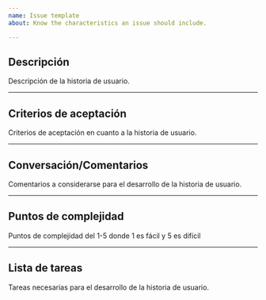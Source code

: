 ```yaml
---
name: Issue template
about: Know the characteristics an issue should include.

---
```


## Descripción
Descripción de la historia de usuario.

-------------------------------------------------------------------------------------------------------

## Criterios de aceptación
Criterios de aceptación en cuanto a la historia de usuario.

-------------------------------------------------------------------------------------------------------

## Conversación/Comentarios
Comentarios a considerarse para el desarrollo de la historia de usuario.

-------------------------------------------------------------------------------------------------------

## Puntos de complejidad
Puntos de complejidad del 1-5 donde 1 es fácil y 5 es difícil

-------------------------------------------------------------------------------------------------------

## Lista de tareas
Tareas necesarias para el desarrollo de la historia de usuario.
